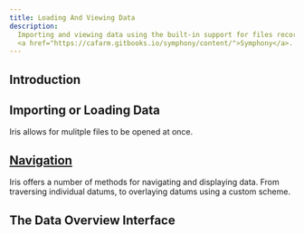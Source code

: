 ```yaml
---
title: Loading And Viewing Data
description: 
  Importing and viewing data using the built-in support for files recorded using
  <a href="https://cafarm.gitbooks.io/symphony/content/">Symphony</a>.
---
```


## Introduction

## Importing or Loading Data
Iris allows for mulitple files to be opened at once. 


## [Navigation](Navigation.md)
Iris offers a number of methods for navigating and displaying data. From
traversing individual datums, to overlaying datums using a custom scheme.

## The Data Overview Interface

